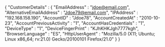 {
    "CustomerDetails" : {
        "EmailAddress" : "jdoe@email.com",
        "AlternativeEmailAddress" : "Jdoe79@email.com",
        "IPAddress" : "192.168.158.190",
        "AccountID" : "Jdoe78",
        "AccountCreatedAt" : "2010-10-23",
        "AccountPreviousActivity" : "1",
        "AccountHasCredentials" : "1",
        "DeviceType" : "1",
        "DeviceFingerPrint" : "KJhKHKJgh7777kgh",
        "BrowserLanguage" : "ES",
        "HttpUserAgent" : "Mozilla/5.0 (X11; Ubuntu; Linux x86_64; rv:21.0) Gecko/20100101 Firefox/21.0"
    }
}